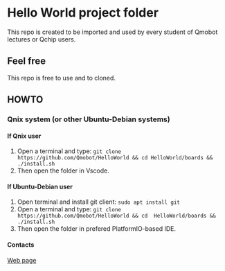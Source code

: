 # Hello World project folder

This repo is created to be imported and used by every student of Qmobot lectures or Qchip users.

## Feel free

This repo is free to use and to cloned.

## HOWTO

### Qnix system (or other Ubuntu-Debian systems)

#### If Qnix user

1. Open a terminal and type: `git clone https://github.com/Qmobot/HelloWorld && cd HelloWorld/boards && ./install.sh`
2. Then open the folder in Vscode.

#### If Ubuntu-Debian user

1. Open terminal and install git client: `sudo apt install git`
1. Open a terminal and type: `git clone https://github.com/Qmobot/HelloWorld && cd  HelloWorld/boards && ./install.sh`
3. Then open the folder in prefered PlatformIO-based IDE.

#### Contacts

[Web page](qmobot.com)